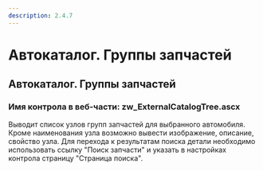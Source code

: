 ```yaml
---
description: 2.4.7
---
```


# Автокаталог. Группы запчастей

## Автокаталог. Группы запчастей

### Имя контрола в веб-части: zw\_ExternalCatalogTree.ascx

Выводит список узлов групп запчастей для выбранного автомобиля. Кроме наименования узла возможно вывести изображение, описание, свойство узла. Для перехода к результатам поиска детали необходимо использовать ссылку "Поиск запчасти" и указать в настройках контрола страницу "Страница поиска".

